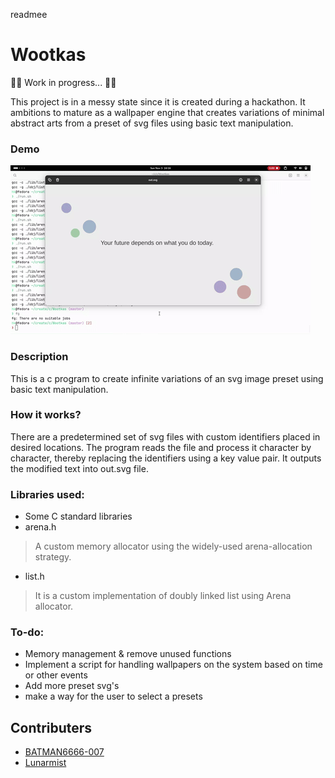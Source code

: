 readmee
# Wootkas
🚧🚧 Work in progress... 🚧🚧

This project is in a messy state since it is created during a hackathon. It ambitions to mature as a wallpaper engine that creates variations of minimal abstract arts from a preset of svg files using basic text manipulation.

### Demo
 ![Demo](https://github.com/harikrishnamohann/Useless/blob/master/demo/demo.gif)

### Description
This is a c program to create infinite variations of an svg image preset using basic text manipulation. 

### How it works?
There are a predetermined set of svg files with custom identifiers placed in desired locations. The program reads the file and process it character by character, thereby replacing the identifiers using a key value pair. It outputs the modified text into out.svg file.

### Libraries used: 
- Some C standard libraries
- arena.h
> A custom memory allocator using the widely-used arena-allocation strategy.
- list.h
> It is a custom implementation of doubly linked list using Arena allocator.

### To-do:
- Memory management & remove unused functions
- Implement a script for handling wallpapers on the system based on time or other events
- Add more preset svg's
- make a way for the user to select a presets 

## Contributers
- [BATMAN6666-007](https://github.com/BATMAN6666-007)
- [Lunarmist](https://github.com/Lunarmist-byte)